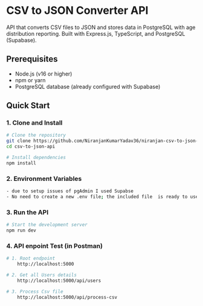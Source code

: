 # CSV to JSON Converter API

API that converts CSV files to JSON and stores data in PostgreSQL with age distribution reporting. Built with Express.js, TypeScript, and PostgreSQL (Supabase).

## Prerequisites

- Node.js (v16 or higher)
- npm or yarn
- PostgreSQL database (already configured with Supabase)

## Quick Start

### 1. Clone and Install

```bash
# Clone the repository
git clone https://github.com/NiranjanKumarYadav36/niranjan-csv-to-json-api.git
cd csv-to-json-api

# Install dependencies
npm install
```
### 2. Environment Variables

```bash
- due to setup issues of pgAdmin I used Supabse 
- No need to create a new .env file; the included file  is ready to use.
```
### 3. Run the API
```bash
# Start the development server
npm run dev
```
### 4. API enpoint Test (in Postman)
```bash
# 1. Root endpoint
    http://localhost:5000

# 2. Get all Users details
    http://localhost:5000/api/users

# 3. Process Csv file
    http://localhost:5000/api/process-csv
```

